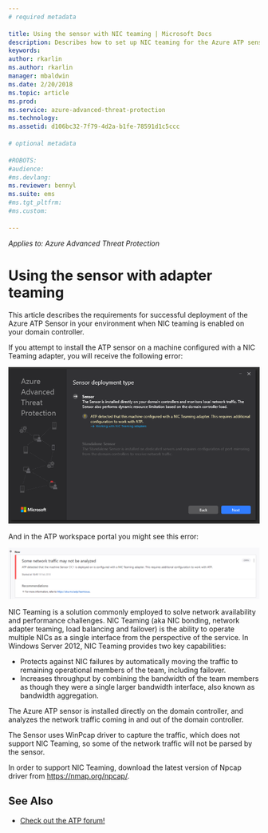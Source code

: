 ```yaml
---
# required metadata

title: Using the sensor with NIC teaming | Microsoft Docs
description: Describes how to set up NIC teaming for the Azure ATP sensor
keywords:
author: rkarlin
ms.author: rkarlin
manager: mbaldwin
ms.date: 2/20/2018
ms.topic: article
ms.prod:
ms.service: azure-advanced-threat-protection
ms.technology:
ms.assetid: d106bc32-7f79-4d2a-b1fe-78591d1c5ccc

# optional metadata

#ROBOTS:
#audience:
#ms.devlang:
ms.reviewer: bennyl
ms.suite: ems
#ms.tgt_pltfrm:
#ms.custom:

---
```


*Applies to: Azure Advanced Threat Protection*



# Using the sensor with adapter teaming

This article describes the requirements for successful deployment of the Azure ATP Sensor in your environment when NIC teaming is enabled on your domain controller. 

If you attempt to install the ATP sensor on a machine configured with a NIC Teaming adapter, you will receive the following error:

![NIC teaming installation error](media/atp-teaming-deployment.png)

And in the ATP workspace portal you might see this error:

![NIC teaming monitoring error](media/atp-teaming-monitoring-error.png)


NIC Teaming is a solution commonly employed to solve network availability and performance challenges. NIC Teaming (aka NIC bonding, network adapter teaming, load balancing and failover) is the ability to operate multiple NICs as a single interface from the perspective of the service. In Windows Server 2012, NIC Teaming provides two key capabilities:

- Protects against NIC failures by automatically moving the traffic to remaining operational members of the team, including failover.
- Increases throughput by combining the bandwidth of the team members as though they were a single larger bandwidth interface, also known as bandwidth aggregation.

The Azure ATP sensor is installed directly on the domain controller, and analyzes the network traffic coming in and out of the domain controller.

The Sensor uses WinPcap driver to capture the traffic, which does not support NIC Teaming, so some of the network traffic will not be parsed by the sensor.

In order to support NIC Teaming, download the latest version of Npcap driver from https://nmap.org/npcap/.




## See Also
- [Check out the ATP forum!](https://aka.ms/azureatpcommunity)

